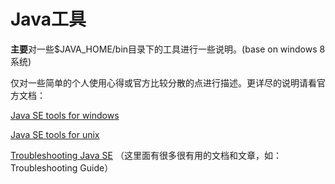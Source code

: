 # Java工具

**主要**对一些$JAVA_HOME/bin目录下的工具进行一些说明。(base on windows 8系统)

仅对一些简单的个人使用心得或官方比较分散的点进行描述。更详尽的说明请看官方文档：

[Java SE tools for windows](http://docs.oracle.com/javase/8/docs/technotes/tools/windows/index.html)

[Java SE tools for unix](http://docs.oracle.com/javase/8/docs/technotes/tools/unix/index.html)

[Troubleshooting Java SE](http://www.oracle.com/technetwork/java/javase/index-138283.html)
（这里面有很多很有用的文档和文章，如：Troubleshooting Guide）



